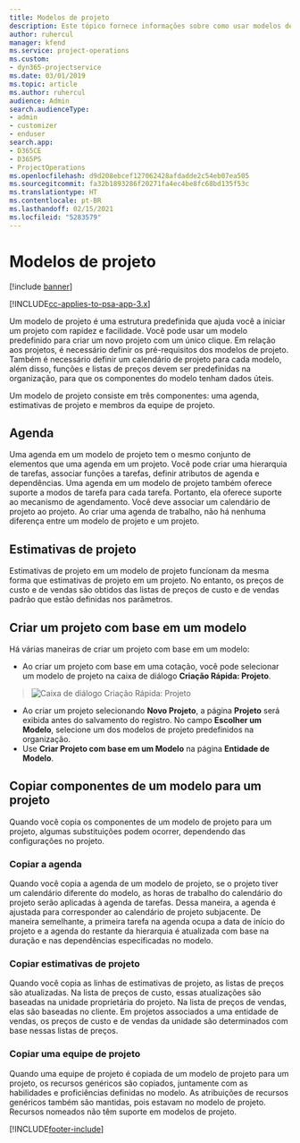 ```yaml
---
title: Modelos de projeto
description: Este tópico fornece informações sobre como usar modelos de projeto para configuração rápida de projetos.
author: ruhercul
manager: kfend
ms.service: project-operations
ms.custom:
- dyn365-projectservice
ms.date: 03/01/2019
ms.topic: article
ms.author: ruhercul
audience: Admin
search.audienceType:
- admin
- customizer
- enduser
search.app:
- D365CE
- D365PS
- ProjectOperations
ms.openlocfilehash: d9d208ebcef127062428afdadde2c54eb07ea505
ms.sourcegitcommit: fa32b1893286f20271fa4ec4be8fc68bd135f53c
ms.translationtype: HT
ms.contentlocale: pt-BR
ms.lasthandoff: 02/15/2021
ms.locfileid: "5283579"
---
```

# <a name="project-templates"></a>Modelos de projeto 

[!include [banner](../includes/psa-now-project-operations.md)]

[!INCLUDE[cc-applies-to-psa-app-3.x](../includes/cc-applies-to-psa-app-3x.md)]

Um modelo de projeto é uma estrutura predefinida que ajuda você a iniciar um projeto com rapidez e facilidade. Você pode usar um modelo predefinido para criar um novo projeto com um único clique. Em relação aos projetos, é necessário definir os pré-requisitos dos modelos de projeto. Também é necessário definir um calendário de projeto para cada modelo, além disso, funções e listas de preços devem ser predefinidas na organização, para que os componentes do modelo tenham dados úteis.

Um modelo de projeto consiste em três componentes: uma agenda, estimativas de projeto e membros da equipe de projeto.

## <a name="schedule"></a>Agenda

Uma agenda em um modelo de projeto tem o mesmo conjunto de elementos que uma agenda em um projeto. Você pode criar uma hierarquia de tarefas, associar funções a tarefas, definir atributos de agenda e dependências. Uma agenda em um modelo de projeto também oferece suporte a modos de tarefa para cada tarefa. Portanto, ela oferece suporte ao mecanismo de agendamento. Você deve associar um calendário de projeto ao projeto. Ao criar uma agenda de trabalho, não há nenhuma diferença entre um modelo de projeto e um projeto.

## <a name="project-estimates"></a>Estimativas de projeto

Estimativas de projeto em um modelo de projeto funcionam da mesma forma que estimativas de projeto em um projeto. No entanto, os preços de custo e de vendas são obtidos das listas de preços de custo e de vendas padrão que estão definidas nos parâmetros.

## <a name="creating-a-project-from-a-template"></a>Criar um projeto com base em um modelo
 
Há várias maneiras de criar um projeto com base em um modelo:

- Ao criar um projeto com base em uma cotação, você pode selecionar um modelo de projeto na caixa de diálogo **Criação Rápida: Projeto**.

> ![Caixa de diálogo Criação Rápida: Projeto](media/project-11.png)

- Ao criar um projeto selecionando **Novo Projeto**, a página **Projeto** será exibida antes do salvamento do registro. No campo **Escolher um Modelo**, selecione um dos modelos de projeto predefinidos na organização.
- Use **Criar Projeto com base em um Modelo** na página **Entidade de Modelo**.

## <a name="copying-components-of-template-to-project"></a>Copiar componentes de um modelo para um projeto

Quando você copia os componentes de um modelo de projeto para um projeto, algumas substituições podem ocorrer, dependendo das configurações no projeto.

### <a name="copying-the-schedule"></a>Copiar a agenda

Quando você copia a agenda de um modelo de projeto, se o projeto tiver um calendário diferente do modelo, as horas de trabalho do calendário do projeto serão aplicadas à agenda de tarefas. Dessa maneira, a agenda é ajustada para corresponder ao calendário de projeto subjacente. De maneira semelhante, a primeira tarefa na agenda ocupa a data de início do projeto e a agenda do restante da hierarquia é atualizada com base na duração e nas dependências especificadas no modelo. 

### <a name="copying-project-estimates"></a>Copiar estimativas de projeto 

Quando você copia as linhas de estimativas de projeto, as listas de preços são atualizadas. Na lista de preços de custo, essas atualizações são baseadas na unidade proprietária do projeto. Na lista de preços de vendas, elas são baseadas no cliente. Em projetos associados a uma entidade de vendas, os preços de custo e de vendas da unidade são determinados com base nessas listas de preços.

### <a name="copying-a-project-team"></a>Copiar uma equipe de projeto

Quando uma equipe de projeto é copiada de um modelo de projeto para um projeto, os recursos genéricos são copiados, juntamente com as habilidades e proficiências definidas no modelo. As atribuições de recursos genéricos também são mantidas, pois estavam no modelo de projeto. Recursos nomeados não têm suporte em modelos de projeto.


[!INCLUDE[footer-include](../includes/footer-banner.md)]